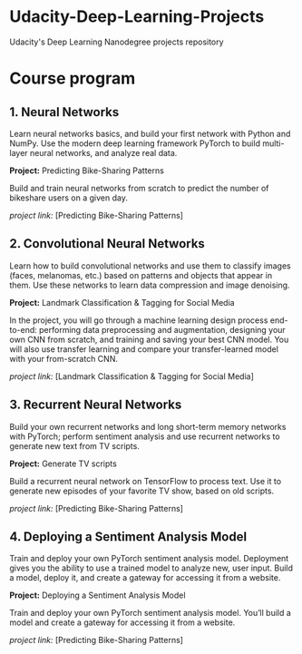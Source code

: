 # Udacity-Deep-Learning-Projects
Udacity's Deep Learning Nanodegree projects repository

# Course program

## 1. Neural Networks

  Learn neural networks basics, and build your first network with Python and NumPy. Use the modern deep learning framework PyTorch to build multi-layer neural networks, and analyze real data.

  **Project:** Predicting Bike-Sharing Patterns

  Build and train neural networks from scratch to predict the number of bikeshare users on a given day.


  *project link:* [Predicting Bike-Sharing Patterns]


## 2. Convolutional Neural Networks

  Learn how to build convolutional networks and use them to classify images (faces, melanomas, etc.) based on patterns and objects that appear in them. Use these networks to learn data compression and image denoising.

**Project:** Landmark Classification & Tagging for Social Media

In the project, you will go through a machine learning design process end-to-end: performing data preprocessing and augmentation, designing your own CNN from scratch, and training and saving your best CNN model. You will also use transfer learning and compare your transfer-learned model with your from-scratch CNN.

*project link:* [Landmark Classification & Tagging for Social Media]

## 3. Recurrent Neural Networks

  Build your own recurrent networks and long short-term memory networks with PyTorch; perform sentiment analysis and use recurrent networks to generate new text from TV scripts.

  **Project:** Generate TV scripts

  Build a recurrent neural network on TensorFlow to process text. Use it to generate new episodes of your favorite TV show, based on old scripts.


*project link:* [Predicting Bike-Sharing Patterns]


## 4. Deploying a Sentiment Analysis Model

  Train and deploy your own PyTorch sentiment analysis model. Deployment gives you the ability to use a trained model to analyze new, user input. Build a model, deploy it, and create a gateway for accessing it from a website.

  **Project:** Deploying a Sentiment Analysis Model

  Train and deploy your own PyTorch sentiment analysis model. You’ll build a model and create a gateway for accessing it from a website.


*project link:* [Predicting Bike-Sharing Patterns]
